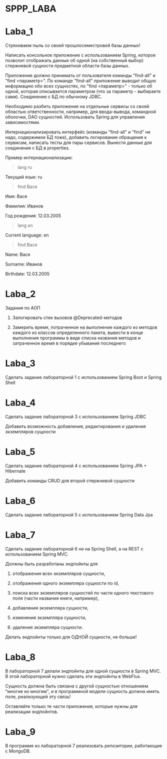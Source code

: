 # SPPP_LABA
# Laba_1

Стряхиваем пыль со своей прошлосеместровой базы данных!

Написать консольное приложение с использованием Spring, которое позволит отображать данные об одной (на собственный выбор) стержневой сущности предметной области базы данных.

Приложение должно принимать от пользователя команды "find-all" и "find <параметр>". По команде "find-all" приложение выводит общую информацию обо всех сущностях, по "find <параметр>" - только об одной, которая описывается параметром (что за параметр - выбираете сами). Соединение с БД по обычному JDBC.

Необходимо разбить приложение на отдельные сервисы со своей областью ответственности, например, для ввода-вывода, командной оболочки, DAO сущностей. Использовать Spring для управления зависимостями.

Интернационализировать интерфейс (команды "find-all" и "find" не надо, содержимое БД тоже), добавить логирование обращения к сервисам, написать тесты для пары сервисов. Вынести данные для соединения с БД в properties.

Пример интернационализации:

> lang ru

Текущий язык: ru

> find Вася

Имя: Вася

Фамилия: Иванов

Год рождения: 12.03.2005

> lang en

Current language: en

> find Вася

Name: Вася

Surname: Иванов

Birthdate: 12.03.2005




# Laba_2

Задания по АОП

1. Залогировать стек вызовов @Deprecated-методов

2. Замерить время, потраченное на выполнение каждого из методов каждого из классов определенного пакета, вывести в конце выполнения программы в виде списка названия методов и затраченное время в порядке убывания последнего

# Laba_3

Сделать задание лабораторной 1 с использованием Spring Boot и Spring Shell

# Laba_4

Сделать задание лабораторной 3 с использованием Spring JDBC

Добавить возможность добавления, редактирования и удаления экземпляров сущности

# Laba_5

Сделать задание лабораторной 4 с использованием Spring JPA + Hibernate

Добавить команды CRUD для второй стержневой сущности

# Laba_6
Сделать задание лабораторной 5 с использованием Spring Data Jpa

# Laba_7
Сделать задание лабораторной 6 не на Spring Shell, а на REST с использованием Spring MVC.

Должны быть разработаны эндпойнты для

1) отображения всех экземпляров сущности, 

2) отображения одного экземпляра сущности по id,

3) поиска всех экземпляров сущностей по части одного текстового поля (части названия книги, например),

4) добавления экземпляра сущности,

5) изменения экземпляра сущности,

6) удаления экземпляра сущности.

Делать эндпойнты только для ОДНОЙ сущности, не больше!


# Laba_8
В лабораторной 7 делали эндпойнты для одной сущности в Spring MVC. В этой лабораторной нужно сделать эти эндпойнты в WebFlux.

Сущность должна быть связана с другой сущностью отношением "многие ко многим", и в программной модели сущность должна иметь поле, реализующей эту связь!

Оставляйте только те части приложения, которые нужны для реализации эндпойнтов.

# Laba_9
В программе из лабораторной 7 реализовать репозитории, работающие с MongoDB.
